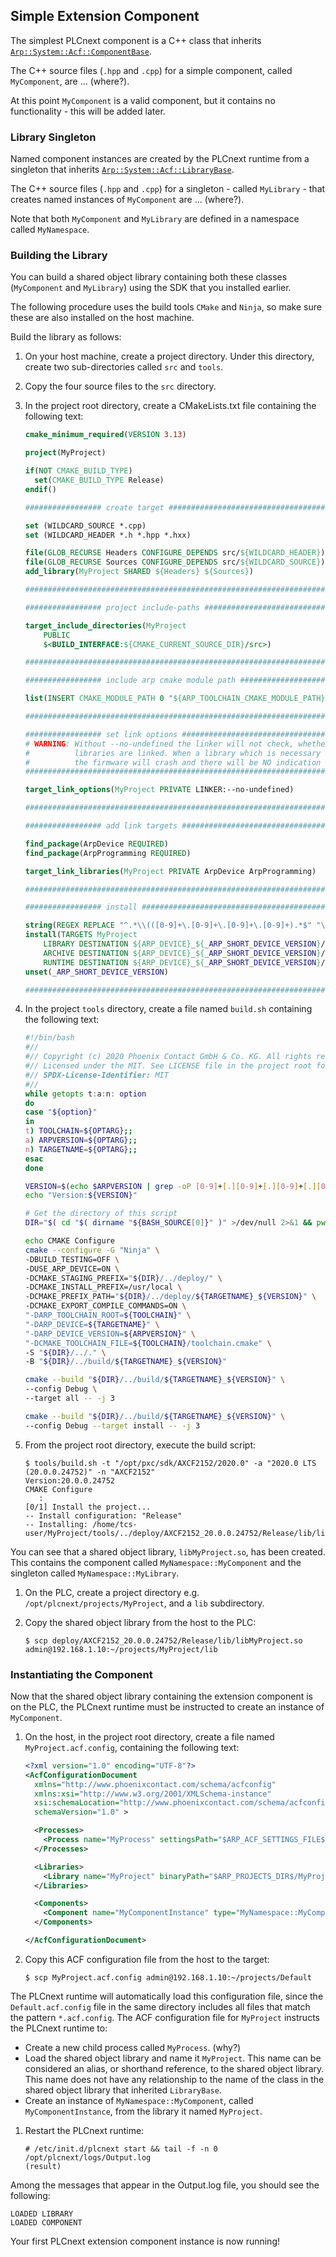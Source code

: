 ## Simple Extension Component

The simplest PLCnext component is a C++ class that inherits [`Arp::System::Acf::ComponentBase`][component-base-doc].

The C++ source files (`.hpp` and `.cpp`) for a simple component, called `MyComponent`, are ... (where?).

At this point `MyComponent` is a valid component, but it contains no functionality - this will be added later.

### Library Singleton

Named component instances are created by the PLCnext runtime from a singleton that inherits [`Arp::System::Acf::LibraryBase`][library-base-doc].

The C++ source files (`.hpp` and `.cpp`) for a singleton - called `MyLibrary` - that creates named instances of `MyComponent` are ... (where?).

Note that both `MyComponent` and `MyLibrary` are defined in a namespace called `MyNamespace`.

### Building the Library

You can build a shared object library containing both these classes (`MyComponent` and `MyLibrary`) using the SDK that you installed earlier.

The following procedure uses the build tools `CMake` and `Ninja`, so make sure these are also installed on the host machine.

Build the library as follows:

1. On your host machine, create a project directory. Under this directory, create two sub-directories called `src` and `tools`.

1. Copy the four source files to the `src` directory.

1. In the project root directory, create a CMakeLists.txt file containing the following text:

   ```cmake
   cmake_minimum_required(VERSION 3.13)
   
   project(MyProject)
   
   if(NOT CMAKE_BUILD_TYPE)
     set(CMAKE_BUILD_TYPE Release)
   endif()
   
   ################# create target #######################################################
   
   set (WILDCARD_SOURCE *.cpp)
   set (WILDCARD_HEADER *.h *.hpp *.hxx)
   
   file(GLOB_RECURSE Headers CONFIGURE_DEPENDS src/${WILDCARD_HEADER})
   file(GLOB_RECURSE Sources CONFIGURE_DEPENDS src/${WILDCARD_SOURCE})
   add_library(MyProject SHARED ${Headers} ${Sources})
   
   #######################################################################################
   
   ################# project include-paths ###############################################
   
   target_include_directories(MyProject
       PUBLIC
       $<BUILD_INTERFACE:${CMAKE_CURRENT_SOURCE_DIR}/src>)
   
   #######################################################################################
   
   ################# include arp cmake module path #######################################
   
   list(INSERT CMAKE_MODULE_PATH 0 "${ARP_TOOLCHAIN_CMAKE_MODULE_PATH}")
   
   #######################################################################################
   
   ################# set link options ####################################################
   # WARNING: Without --no-undefined the linker will not check, whether all necessary    #
   #          libraries are linked. When a library which is necessary is not linked,     #
   #          the firmware will crash and there will be NO indication why it crashed.    #
   #######################################################################################
   
   target_link_options(MyProject PRIVATE LINKER:--no-undefined)
   
   #######################################################################################
   
   ################# add link targets ####################################################
   
   find_package(ArpDevice REQUIRED)
   find_package(ArpProgramming REQUIRED)
   
   target_link_libraries(MyProject PRIVATE ArpDevice ArpProgramming)
   
   #######################################################################################
   
   ################# install ############################################################
   
   string(REGEX REPLACE "^.*\\(([0-9]+\.[0-9]+\.[0-9]+\.[0-9]+).*$" "\\1" _ARP_SHORT_DEVICE_VERSION ${ARP_DEVICE_VERSION})
   install(TARGETS MyProject
       LIBRARY DESTINATION ${ARP_DEVICE}_${_ARP_SHORT_DEVICE_VERSION}/$<CONFIG>/lib
       ARCHIVE DESTINATION ${ARP_DEVICE}_${_ARP_SHORT_DEVICE_VERSION}/$<CONFIG>/lib
       RUNTIME DESTINATION ${ARP_DEVICE}_${_ARP_SHORT_DEVICE_VERSION}/$<CONFIG>/bin)
   unset(_ARP_SHORT_DEVICE_VERSION)
   
   #######################################################################################
   ```

1. In the project `tools` directory, create a file named `build.sh` containing the following text:

   ```bash
   #!/bin/bash
   #//
   #// Copyright (c) 2020 Phoenix Contact GmbH & Co. KG. All rights reserved.
   #// Licensed under the MIT. See LICENSE file in the project root for full license information.
   #// SPDX-License-Identifier: MIT
   #//
   while getopts t:a:n: option
   do
   case "${option}"
   in
   t) TOOLCHAIN=${OPTARG};;
   a) ARPVERSION=${OPTARG};;
   n) TARGETNAME=${OPTARG};;
   esac
   done
   
   VERSION=$(echo $ARPVERSION | grep -oP [0-9]+[.][0-9]+[.][0-9]+[.][0-9]+)
   echo "Version:${VERSION}"
   
   # Get the directory of this script
   DIR="$( cd "$( dirname "${BASH_SOURCE[0]}" )" >/dev/null 2>&1 && pwd )"
   
   echo CMAKE Configure
   cmake --configure -G "Ninja" \
   -DBUILD_TESTING=OFF \
   -DUSE_ARP_DEVICE=ON \
   -DCMAKE_STAGING_PREFIX="${DIR}/../deploy/" \
   -DCMAKE_INSTALL_PREFIX=/usr/local \
   -DCMAKE_PREFIX_PATH="${DIR}/../deploy/${TARGETNAME}_${VERSION}" \
   -DCMAKE_EXPORT_COMPILE_COMMANDS=ON \
   "-DARP_TOOLCHAIN_ROOT=${TOOLCHAIN}" \
   "-DARP_DEVICE=${TARGETNAME}" \
   "-DARP_DEVICE_VERSION=${ARPVERSION}" \
   "-DCMAKE_TOOLCHAIN_FILE=${TOOLCHAIN}/toolchain.cmake" \
   -S "${DIR}/../." \
   -B "${DIR}/../build/${TARGETNAME}_${VERSION}"
   
   cmake --build "${DIR}/../build/${TARGETNAME}_${VERSION}" \
   --config Debug \
   --target all -- -j 3
   
   cmake --build "${DIR}/../build/${TARGETNAME}_${VERSION}" \
   --config Debug --target install -- -j 3
   ```

1. From the project root directory, execute the build script:

   ```text
   $ tools/build.sh -t "/opt/pxc/sdk/AXCF2152/2020.0" -a "2020.0 LTS (20.0.0.24752)" -n "AXCF2152"
   Version:20.0.0.24752
   CMAKE Configure
      :
   [0/1] Install the project...
   -- Install configuration: "Release"
   -- Installing: /home/tcs-user/MyProject/tools/../deploy/AXCF2152_20.0.0.24752/Release/lib/libMyProject.so
   ```

You can see that a shared object library, `libMyProject.so`, has been created. This contains the component called `MyNamespace::MyComponent` and the singleton called `MyNamespace::MyLibrary`.

1. On the PLC, create a project directory e.g. `/opt/plcnext/projects/MyProject`, and a `lib` subdirectory.

1. Copy the shared object library from the host to the PLC:

   ```text
   $ scp deploy/AXCF2152_20.0.0.24752/Release/lib/libMyProject.so admin@192.168.1.10:~/projects/MyProject/lib
   ```

### Instantiating the Component

Now that the shared object library containing the extension component is on the PLC, the PLCnext runtime must be instructed to create an instance of `MyComponent`.

1. On the host, in the project root directory, create a file named `MyProject.acf.config`, containing the following text:

   ```xml
   <?xml version="1.0" encoding="UTF-8"?>
   <AcfConfigurationDocument
     xmlns="http://www.phoenixcontact.com/schema/acfconfig"
     xmlns:xsi="http://www.w3.org/2001/XMLSchema-instance"
     xsi:schemaLocation="http://www.phoenixcontact.com/schema/acfconfig.xsd"
     schemaVersion="1.0" >
   
     <Processes>
       <Process name="MyProcess" settingsPath="$ARP_ACF_SETTINGS_FILE$" />
     </Processes>
   
     <Libraries>
       <Library name="MyProject" binaryPath="$ARP_PROJECTS_DIR$/MyProject/lib/libMyProject.so" />
     </Libraries>
   
     <Components>
       <Component name="MyComponentInstance" type="MyNamespace::MyComponent" library="MyProject" />
     </Components>
   
   </AcfConfigurationDocument>
   ```

1. Copy this ACF configuration file from the host to the target:

   ```text
   $ scp MyProject.acf.config admin@192.168.1.10:~/projects/Default
   ```

The PLCnext runtime will automatically load this configuration file, since the `Default.acf.config` file in the same directory includes all files that match the  pattern `*.acf.config`. The ACF configuration file for `MyProject` instructs the PLCnext runtime to:

* Create a new child process called `MyProcess`. (why?)
* Load the shared object library and name it `MyProject`. This name can be considered an alias, or shorthand reference, to the shared object library. This name does not have any relationship to the name of the class in the shared object library that inherited `LibraryBase`.
* Create an instance of `MyNamespace::MyComponent`, called `MyComponentInstance`, from the library it named `MyProject`.


1. Restart the PLCnext runtime:

   ```text
   # /etc/init.d/plcnext start && tail -f -n 0 /opt/plcnext/logs/Output.log
   (result)
   ```

Among the messages that appear in the Output.log file, you should see the following:

```text
LOADED LIBRARY
LOADED COMPONENT
```

Your first PLCnext extension component instance is now running!

[component-base-doc]: http://plcnext-infocenter.s3-website.eu-central-1.amazonaws.com/PLCnext_API_Documentation/html/classArp_1_1System_1_1Acf_1_1ComponentBase.html

[library-base-doc]: http://plcnext-infocenter.s3-website.eu-central-1.amazonaws.com/PLCnext_API_Documentation/html/classArp_1_1System_1_1Acf_1_1LibraryBase.html
